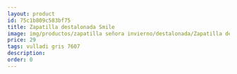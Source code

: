 ```yaml
---
layout: product
id: 75c1b809c583bf75
title: Zapatilla destalonada Smile
image: img/productos/zapatilla señora invierno/destalonada/Zapatilla destalonada Smile=29=vulladi gris 7607.webp
price: 29
tags: vulladi gris 7607
description: 
order: 0
---
```

